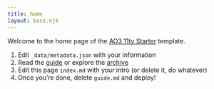 ```yaml
---
title: home
layout: base.njk
---
```


Welcome to the home page of the [AO3 11ty Starter](https://github.com/tencurse/ao3-11ty-starter) template.

1. Edit `_data/metadata.json` with your information
2. Read the [guide](/guide/) or explore the [archive](/works)
3. Edit this page `index.md` with your intro (or delete it, do whatever)
4. Once you’re done, delete `guide.md` and deploy!